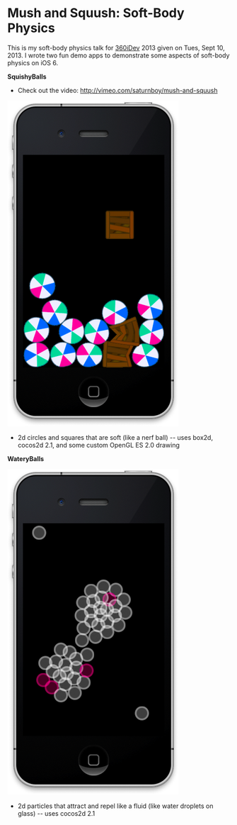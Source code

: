 Mush and Squush: Soft-Body Physics
==================================

This is my soft-body physics talk for [360iDev](http://360idev.com/) 2013 given on Tues, Sept 10, 2013. I wrote two fun demo apps to demonstrate some aspects of soft-body physics on iOS 6.

__SquishyBalls__

* Check out the video: http://vimeo.com/saturnboy/mush-and-squush

![Squishy Balls Screenshot](/screenshots/squishy_balls_screenshot.png?raw=true)

* 2d circles and squares that are soft (like a nerf ball) -- uses box2d, cocos2d 2.1, and some custom OpenGL ES 2.0 drawing

__WateryBalls__

![Watery Balls Screenshot](/screenshots/watery_balls_screenshot.png?raw=true)

* 2d particles that attract and repel like a fluid (like water droplets on glass) -- uses cocos2d 2.1

